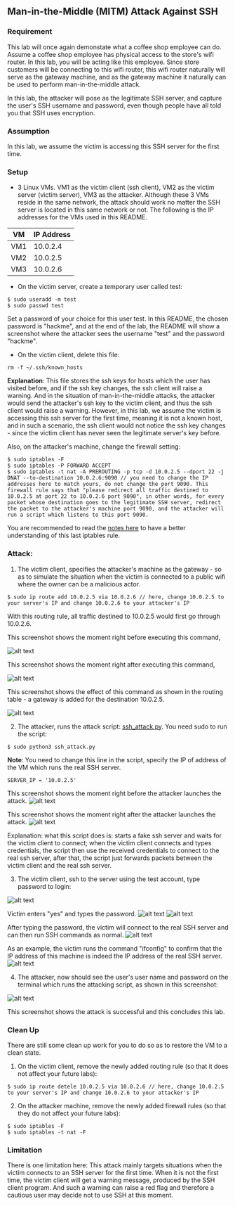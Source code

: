 ## Man-in-the-Middle (MITM) Attack Against SSH

### Requirement

This lab will once again demonstate what a coffee shop employee can do. Assume a coffee shop employee has physical access to the store's wifi router. In this lab, you will be acting like this employee. Since store customers will be connecting to this wifi router, this wifi router naturally will serve as the gateway machine, and as the gateway machine it naturally can be used to perform man-in-the-middle attack.

In this lab, the attacker will pose as the legitimate SSH server, and capture the user's SSH username and password, even though people have all told you that SSH uses encryption.

### Assumption

In this lab, we assume the victim is accessing this SSH server for the first time.

### Setup

- 3 Linux VMs. VM1 as the victim client (ssh client), VM2 as the victim server (victim server), VM3 as the attacker. Although these 3 VMs reside in the same network, the attack should work no matter the SSH server is located in this same network or not. The following is the IP addresses for the VMs used in this README.

| VM  |  IP Address  |
|-----|--------------|
| VM1 |  10.0.2.4    |
| VM2 |  10.0.2.5    |
| VM3 |  10.0.2.6    |

- On the victim server, create a temporary user called test:

```console
$ sudo useradd -m test
$ sudo passwd test
```

Set a password of your choice for this user test. In this README, the chosen password is "hackme", and at the end of the lab, the README will show a screenshot where the attacker sees the username "test" and the password "hackme".

- On the victim client, delete this file:

```console
rm -f ~/.ssh/known_hosts
```

**Explanation**: This file stores the ssh keys for hosts which the user has visited before, and if the ssh key changes, the ssh client will raise a warning. And in the situation of man-in-the-middle attacks, the attacker would send the attacker's ssh key to the victim client, and thus the ssh client would raise a warning. However, in this lab, we assume the victim is accessing this ssh server for the first time, meaning it is not a known host, and in such a scenario, the ssh client would not notice the ssh key changes - since the victim client has never seen the legitimate server's key before.

Also, on the attacker's machine, change the firewall setting:

```console
$ sudo iptables -F
$ sudo iptables -P FORWARD ACCEPT
$ sudo iptables -t nat -A PREROUTING -p tcp -d 10.0.2.5 --dport 22 -j DNAT --to-destination 10.0.2.6:9090 // you need to change the IP addresses here to match yours, do not change the port 9090. This firewall rule says that "please redirect all traffic destined to 10.0.2.5 at port 22 to 10.0.2.6 port 9090", in other words, for every packet whose destination goes to the legitimate SSH server, redirect the packet to the attacker's machine port 9090, and the attacker will run a script which listens to this port 9090.
```

You are recommended to read the [notes here](../../notes/firewall/iptables.md) to have a better understanding of this last iptables rule.

### Attack: 

1. The victim client, specifies the attacker's machine as the gateway - so as to simulate the situation when the victim is connected to a public wifi where the owner can be a malicious actor.

```console
$ sudo ip route add 10.0.2.5 via 10.0.2.6 // here, change 10.0.2.5 to your server's IP and change 10.0.2.6 to your attacker's IP
```

With this routing rule, all traffic destined to 10.0.2.5 would first go through 10.0.2.6.

This screenshot shows the moment right before executing this command, 

![alt text](lab-mitm-ssh-add-route-before-enter.png "before entering")

This screenshot shows the moment right after executing this command, 

![alt text](lab-mitm-ssh-add-route-after-enter.png "after entering")

This screenshot shows the effect of this command as shown in the routing table - a gateway is added for the destination 10.0.2.5.

![alt text](lab-mitm-ssh-routing-table.png "the routing table")

2. The attacker, runs the attack script: [ssh\_attack.py](ssh_attack.py). You need sudo to run the script:

```console
$ sudo python3 ssh_attack.py
```

**Note**: You need to change this line in the script, specify the IP of address of the VM which runs the real SSH server.

```console
SERVER_IP = '10.0.2.5'
```

This screenshot shows the moment right before the attacker launches the attack.
![alt text](lab-mitm-ssh-launch-attack-p1.png "launch attack, before enter")

This screenshot shows the moment right after the attacker launches the attack.
![alt text](lab-mitm-ssh-launch-attack-p2.png "launch attack, after enter")

Explanation: what this script does is: starts a fake ssh server and waits for the victim client to connect; when the victim client connects and types credentials, the script then use the received credentials to connect to the real ssh server, after that, the script just forwards packets between the victim client and the real ssh server.

3. The victim client, ssh to the server using the test account, type password to login:

![alt text](lab-mitm-ssh-victim-ssh-p1.png "victim ssh connects")

Victim enters "yes" and types the password.
![alt text](lab-mitm-ssh-victim-ssh-p2.png "victim ssh connects")
![alt text](lab-mitm-ssh-victim-ssh-p3.png "victim ssh connects")

After typing the password, the victim will connect to the real SSH server and can then run SSH commands as normal.
![alt text](lab-mitm-ssh-victim-ssh-p4.png "victim ssh connects")

As an example, the victim runs the command "ifconfig" to confirm that the IP address of this machine is indeed the IP address of the real SSH server.
![alt text](lab-mitm-ssh-victim-ssh-p5.png "victim ssh connects")

4. The attacker, now should see the user's user name and password on the terminal which runs the attacking script, as shown in this screenshot:

![alt text](lab-mitm-ssh-final-success.png "lab is successful!")

This screenshot shows the attack is successful and this concludes this lab.

### Clean Up

There are still some clean up work for you to do so as to restore the VM to a clean state.

1. On the victim client, remove the newly added routing rule (so that it does not affect your future labs):

```console
$ sudo ip route detele 10.0.2.5 via 10.0.2.6 // here, change 10.0.2.5 to your server's IP and change 10.0.2.6 to your attacker's IP
```

2. On the attacker machine, remove the newly added firewall rules (so that they do not affect your future labs):

```console
$ sudo iptables -F
$ sudo iptables -t nat -F
```

### Limitation

There is one limitation here: This attack mainly targets situations when the victim connects to an SSH server for the first time. When it is not the first time, the victim client will get a warning message, produced by the SSH client program. And such a warning can raise a red flag and therefore a cautious user may decide not to use SSH at this moment.
